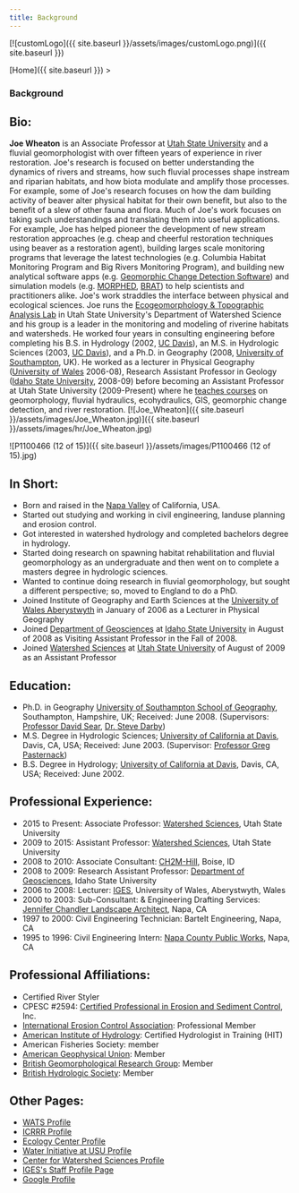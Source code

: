 ```yaml
---
title: Background
---
```


[![customLogo]({{ site.baseurl }}/assets/images/customLogo.png)]({{ site.baseurl }})

[Home]({{ site.baseurl }})‎ >

### Background

## Bio:

**Joe Wheaton** is an Associate Professor at [Utah State University](http://cnr.usu.edu/wats) and a fluvial geomorphologist with over fifteen years of experience in river restoration. Joe's research is focused on better understanding the dynamics of rivers and streams, how such fluvial processes shape instream and riparian habitats, and how biota modulate and amplify those processes. For example, some of Joe's research focuses on how the dam building activity of  beaver alter physical habitat for their own benefit, but also to the benefit of a slew of other fauna and flora. Much of Joe's work focuses on taking such understandings and translating them into useful applications. For example, Joe has helped pioneer the development of new stream restoration approaches (e.g. cheap and cheerful restoration techniques using beaver as a restoration agent), building larges scale monitoring programs that leverage the latest technologies (e.g. Columbia Habitat Monitoring Program and Big Rivers Monitoring Program), and building new analytical software apps (e.g. [Geomorphic Change Detection Software](http://gcd.joewheaton.org/)) and simulation models (e.g. [MORPHED](http://morphed.joewheaton.org/), [BRAT](http://brat.joewheaton.org/)) to help scientists and practitioners alike.  Joe's work straddles the interface between physical and ecological sciences. Joe runs the [Ecogeomorphology & Topographic Analysis Lab](http://etal.joewheaton.org/) in Utah State University's Department of Watershed Science and his group is a leader in the monitoring and modeling of riverine habitats and watersheds. He worked four years in consulting engineering before completing his B.S. in Hydrology (2002, [UC Davis](http://lawr.ucdavis.edu/)), an M.S. in Hydrologic Sciences (2003, [UC Davis](http://lawr.ucdavis.edu/)), and a Ph.D. in Geography (2008, [University of Southampton](http://www.southampton.ac.uk/geography/), UK). He worked as a lecturer in Physical Geography ([University of Wales](http://www.aber.ac.uk/en/iges/) 2006-08), Research Assistant Professor in Geology ([Idaho State University](http://geology.isu.edu/), 2008-09) before becoming an Assistant Professor at Utah State University (2009-Present) where he [teaches courses](http://www.joewheaton.org/Home/students-teaching/courses) on  geomorphology, fluvial hydraulics, ecohydraulics, GIS, geomorphic change detection, and river restoration. [![Joe_Wheaton]({{ site.baseurl }}/assets/images/Joe_Wheaton.jpg)]({{ site.baseurl }}/assets/images/hr/Joe_Wheaton.jpg)

![P1100466 (12 of 15)]({{ site.baseurl }}/assets/images/P1100466 (12 of 15).jpg)

## In Short:

- Born and raised in the [Napa Valley](http://www.napavalley.com/) of California, USA.
- Started out studying and working in civil engineering, landuse planning and erosion control.
- Got interested in watershed hydrology and completed bachelors degree in hydrology.
- Started doing research on spawning habitat rehabilitation and fluvial geomorphology as an undergraduate and then went on to complete a masters degree in hydrologic sciences.
- Wanted to continue doing research in fluvial geomorphology, but sought a different perspective; so, moved to England to do a PhD.
- Joined Institute of Geography and Earth Sciences at the [University of Wales Aberystwyth](http://www.aber.ac.uk/) in January of 2006 as a Lecturer in Physical Geography
- Joined [Department of Geosciences](http://geology.isu.edu/) at [Idaho State University](http://www.isu.edu/) in August of 2008 as Visiting Assistant Professor in the Fall of 2008.
- Joined [Watershed Sciences](http://www.cnr.usu.edu/wats/) at [Utah State University](http://www.usu.edu/) of August of 2009 as an Assistant Professor

## Education:

- Ph.D. in Geography [University of Southampton School of Geography](http://www.southampton.ac.uk/geography/), Southampton, Hampshire, UK; Received: June 2008. (Supervisors: [Professor David Sear](http://www.geog.soton.ac.uk/staff/das/profile/default.aspx), [Dr. Steve Darby](http://www.geog.soton.ac.uk/staff/sed/profile/default.aspx))
- M.S. Degree in Hydrologic Sciences; [University of California at Davis](http://lawr.ucdavis.edu/student-scene/grad-programs/hydrologic-sciences), Davis, CA, USA; Received: June 2003. (Supervisor: [Professor Greg Pasternack](http://pasternack.ucdavis.edu/))
- B.S. Degree in Hydrology; [University of California at Davis](http://lawr.ucdavis.edu/student-scene/grad-programs/hydrologic-sciences), Davis, CA, USA; Received: June 2002. 

## Professional Experience:

- 2015 to Present: Associate Professor: [Watershed Sciences](http://www.cnr.usu.edu/wats/), Utah State University 
- 2009 to 2015: Assistant Professor: [Watershed Sciences](http://www.cnr.usu.edu/wats/), Utah State University
- 2008 to 2010: Associate Consultant: [CH2M-Hill](https://www.ch2m.com/what-we-do/water/waterresources-ecosystem-management), Boise, ID
- 2008 to 2009: Research Assistant Professor: [Department of Geosciences](http://geology.isu.edu/), Idaho State University
- 2006 to 2008: Lecturer: [IGES](http://www.ies.aber.ac.uk/), University of Wales, Aberystwyth, Wales
- 2000 to 2003: Sub-Consultant: & Engineering  Drafting Services: [Jennifer Chandler Landscape Architect](http://www.chandler2.com/), Napa, CA
- 1997 to 2000: Civil Engineering Technician: Bartelt Engineering, Napa, CA
- 1995 to 1996: Civil Engineering Intern: [Napa County Public Works](http://www.co.napa.ca.us/Gov/Departments/DeptDefault.asp?DID=17500), Napa, CA

## Professional Affiliations:

- Certified River Styler
- CPESC #2594: [Certified Professional in Erosion and Sediment Control](http://www.envirocertintl.org/cpesc/), Inc.
- [International Erosion Control Association](http://www.ieca.org/): Professional Member
- [American Institute of Hydrology](http://www.aihydro.org/): Certified Hydrologist in Training (HIT)
- American Fisheries Society: member
- [American Geophysical Union](http://www.agu.org/): Member
- [British Geomorphological Research Group](http://www.bgrg.org/): Member
- [British Hydrologic Society](http://www.hydrology.org.uk/): Member

## Other Pages:

- [WATS Profile](https://qcnr.usu.edu/directory/wheaton_joseph)
- [ICRRR Profile](http://www.cnr.usu.edu/icrrr/htm/faculty-and-staff/)
- [Ecology Center Profile](http://www.usu.edu/ecology/htm/faculty/memberID=3887)
- [Water Initiative at USU Profile](http://water.usu.edu/)
- [Center for Watershed Sciences Profile](http://watershed.ucdavis.edu/people/alumni.html#wheaton)
- [IGES's Staff Profile Page](http://www.ies.aber.ac.uk/en/staff/academic/joseph-wheaton)
- [Google Profile](http://www.google.com/profiles/Joe.M.Wheaton)

